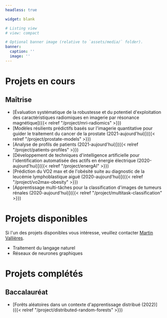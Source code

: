 ```yaml
---
headless: true

widget: blank

# Listing view
# view: compact

# Optional banner image (relative to `assets/media/` folder).
banner:
  caption: ''
  image: ''
---
```


# Projets en cours

## Maîtrise

- [Évaluation systématique de la robustesse et du potentiel d'exploitation des caractéristiques radiomiques en imagerie par résonance magnétique]({{< relref "/project/mri-radiomics" >}})
- [Modèles résilients prédictifs basés sur l'imagerie quantitative pour guider le traitement du cancer de la prostate (2021-aujourd'hui)]({{< relref "/project/prostate-models" >}})
- [Analyse de profils de patients (2021-aujourd'hui)]({{< relref "/project/patients-profiles" >}})
- [Développement de techniques d'intelligence artificielle pour l'identification automatisée des actifs en énergie électrique (2020-aujourd'hui)]({{< relref "/project/energAI" >}})
- [Prédiction du VO2 max et de l'obésité suite au diagnostic de la leucémie lymphoblastique aiguë (2020-aujourd'hui)]({{< relref "/project/vo2max-obesity" >}})
- [Apprentissage multi-tâches pour la classification d'images de tumeurs rénales (2020-aujourd'hui)]({{< relref "/project/multitask-classification" >}})


# Projets disponibles

Si l'un des projets disponibles vous intéresse, veuillez contacter 
[Martin Vallières](mailto:Martin.Vallieres@usherbrooke.ca).

- Traitement du langage naturel
- Réseaux de neurones graphiques

# Projets complétés

## Baccalauréat

- [Forêts aléatoires dans un contexte d'apprentissage distribué (2022)]({{< relref "/project/distributed-random-forests" >}})
